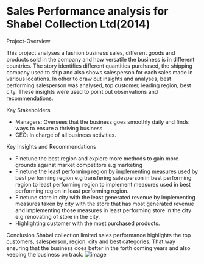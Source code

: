 # Sales Performance analysis for Shabel Collection Ltd(2014)

Project-Overview

This project analyses a fashion business sales, different goods and products sold in the company and how versatile the business is in different countries. The story identifies different quantities purchased, the shipping company used to ship and also shows salesperson for each sales made in various locations. In other to draw out insights and analyses, best performing salesperson was analysed, top customer, leading region, best city. These insights were used to point out observations and recommendations.

Key Stakeholders
* Managers: Oversees that the business goes smoothly daily and finds ways to ensure a thriving business
* CEO: In charge of all business activities.

Key Insights and Recommendations
* Finetune the best region and explore more methods to gain more grounds against market competitors e.g marketing
* Finetune the least performing region by implementing measures used by best performing region e.g transfering salesperson in best performing region to least performing region to implement measures used in best performing region in least performing region.
* Finetune store in city with the least generated revenue by implementing measures taken by city with the store that has most generated revenue and implementing those measures in least performing store in the city e.g renovating of store in the city.
* Highlighting customer with the most purchased products.
  
Conclusion
Shabel collection limited sales performance highlights the top customers, salesperson, region, city and best categories. That way ensuring that the business does better in the forth coming years and also keeping the business on track.
![image](https://github.com/user-attachments/assets/84ce59f5-6ddb-4907-86f0-95472a3fddb5)

